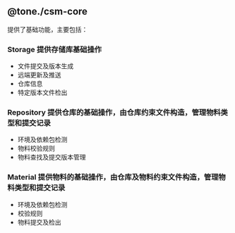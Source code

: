 ## @tone./csm-core

提供了基础功能，主要包括：

### Storage 提供存储库基础操作

- 文件提交及版本生成
- 远端更新及推送
- 仓库信息
- 特定版本文件检出

### Repository 提供仓库的基础操作，由仓库约束文件构造，管理物料类型和提交记录

- 环境及依赖包检测
- 物料校验规则
- 物料查找及提交版本管理

### Material 提供物料的基础操作，由仓库及物料约束文件构造，管理物料类型和提交记录

- 环境及依赖包检测
- 校验规则
- 物料提交及检出
